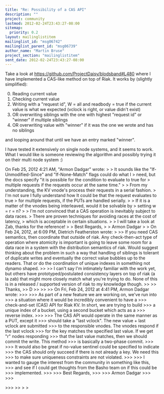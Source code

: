 ```yaml
---
title: "Re: Possibility of a CAS API"
description: ""
project: community
lastmod: 2012-02-24T23:43:27-08:00
sitemap:
  priority: 0.2
layout: mailinglistitem
mailinglist_id: "msg06742"
mailinglist_parent_id: "msg06739"
author_name: "Martin Bruse"
project_section: "mailinglistitem"
sent_date: 2012-02-24T23:43:27-08:00
---
```



Take a look at https://github.com/ProjectDaisy/blodsband#L480 where I have
implemented a CAS-like method on top of Riak. It works by (slightly
simplified):

0) Reading current value
 1) Checking current value
 2) Writing with a "request id", W = all and readbody = true if the
current value is what we expected (vclock is right, or value didn't exist)
 3) OR overwriting siblings with the one with highest "request id" or
"winner" if multiple siblings
 4) OR overwriting value with "winner" if it was the one we wrote and has
no siblings

and looping around that until we have an entry marked "winner".

I have tested it extensively on single node systems, and it seems to work.
What I would like is someone reviewing the algorithm and possibly trying it
on their multi node system :)

On Feb 25, 2012 4:21 AM, "Armon Dadgar"  wrote:
&gt;
&gt; It sounds like the "If-Unmodified-Since" and "If-None-Match" flags could
do what I
&gt; need, but the docs specify "it is possible for the condition to evaluate
to true for
&gt; multiple requests if the requests occur at the same time."
&gt;
&gt; From my understanding, the KV vnode's process their requests in a serial
fashion.
&gt; I'm not sure I fully understand how It could be that the request
evaluates to true
&gt; for multiple requests, if the PUTs are handled serially.
&gt;
&gt; If it is a matter of the vnodes being interleaved, would it be solvable by
&gt; setting w = r = n?
&gt;
&gt; I'm not convinced that a CAS operation is inevitably subject to data
races.
&gt; There are proven techniques for avoiding races at the cost of latency,
&gt; which is acceptable in certain situations.
&gt;
&gt; I will take a look at Zab, thanks for the reference!
&gt;
&gt; Best Regards,
&gt;
&gt; Armon Dadgar
&gt;
&gt; On Feb 24, 2012, at 6:09 PM, Dietrich Featherston wrote:
&gt;
&gt;&gt; If you need CAS semantics, then coordinate that outside of riak. Any
check-then-act type of operation where atomicity is important is going to
leave some room for a data race in a system with the distribution semantics
of riak. Would suggest thinking about the problem in such a way that
handling of siblings is tolerant of duplicate writes and eventually the
correct value bubbles up to the readers. That or do the coordination of
unique indexes in something not dynamo shaped.
&gt;&gt;
&gt;&gt; I can't say I'm intimately familiar with the work yet, but others have
prototyped/postulated consistency layers on top of riak (a la zab) that
might more closely match what you're trying to do. None of this is in a
released / supported version of riak to my knowledge though.
&gt;&gt;
&gt;&gt; Thanks,
&gt;&gt; D
&gt;&gt;
&gt;&gt;
&gt;&gt; On Fri, Feb 24, 2012 at 4:41 PM, Armon Dadgar 
wrote:
&gt;&gt;&gt;
&gt;&gt;&gt; As part of a new feature we are working on, we've run into
&gt;&gt;&gt; a situation where it would be incredibly convenient to have a
&gt;&gt;&gt; check-and-set (CAS) API for Riak KV. In short, we are trying to build
&gt;&gt;&gt; a unique index of a bucket, using a second bucket which acts as a
&gt;&gt;&gt; reverse index.
&gt;&gt;&gt;
&gt;&gt;&gt; The CAS API would operate in the same manner as a PUT, except it
&gt;&gt;&gt; should take a "last vclock". The new value + last vclock are submitted
&gt;&gt;&gt; to the responsible vnodes. The vnodes respond if the last vclock
&gt;&gt;&gt; for the key matches the specified last value. If we get "r" nodes
responding
&gt;&gt;&gt; that the last value matches, then we should commit the write. This
method
&gt;&gt;&gt; is basically a two-phase commit.
&gt;&gt;&gt;
&gt;&gt;&gt; It would also be great if no-value sentinel could be specified to
indicate
&gt;&gt;&gt; the CAS should only succeed if there is not already a key. We need this
&gt;&gt;&gt; to make sure uniqueness constraints are not violated.
&gt;&gt;&gt;
&gt;&gt;&gt; I wanted to gauge the interest from the community in something like
this,
&gt;&gt;&gt; and see if I could get thoughts from the Basho team on if this could be
&gt;&gt;&gt; implemented.
&gt;&gt;&gt;
&gt;&gt;&gt; Best Regards,
&gt;&gt;&gt;
&gt;&gt;&gt; Armon Dadgar
&gt;&gt;&gt;
&gt;&gt;&gt;

&gt;&gt;&gt;
&gt;&gt;
&gt;
&gt;

